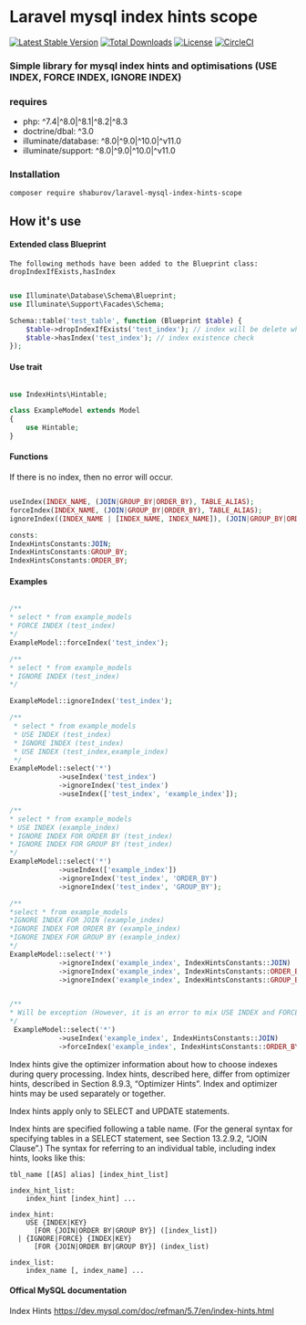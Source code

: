 # Laravel mysql index hints scope
[![Latest Stable Version](https://poser.pugx.org/shaburov/laravel-mysql-index-hints-scope/v)](//packagist.org/packages/shaburov/laravel-mysql-index-hints-scope)
[![Total Downloads](https://poser.pugx.org/shaburov/laravel-mysql-index-hints-scope/downloads)](//packagist.org/packages/shaburov/laravel-mysql-index-hints-scope)
[![License](https://poser.pugx.org/shaburov/laravel-mysql-index-hints-scope/license)](//packagist.org/packages/shaburov/laravel-mysql-index-hints-scope)
[![CircleCI](https://dl.circleci.com/status-badge/img/circleci/GNf1EusXwDtJS6aiSSH1n1/Cz3Z35ZNHF1j3GqzkQ7w4q/tree/master.svg?style=svg)](https://dl.circleci.com/status-badge/redirect/circleci/GNf1EusXwDtJS6aiSSH1n1/Cz3Z35ZNHF1j3GqzkQ7w4q/tree/master)

### Simple library for mysql index hints and optimisations (USE INDEX, FORCE INDEX, IGNORE INDEX)

### requires
* php: ^7.4|^8.0|^8.1|^8.2|^8.3
* doctrine/dbal: ^3.0
* illuminate/database: ^8.0|^9.0|^10.0|^v11.0
* illuminate/support: ^8.0|^9.0|^10.0|^v11.0

### Installation
    composer require shaburov/laravel-mysql-index-hints-scope
## How it's use
#### Extended class Blueprint

`The following methods have been added to the Blueprint class: dropIndexIfExists,hasIndex`

```php

use Illuminate\Database\Schema\Blueprint;
use Illuminate\Support\Facades\Schema;

Schema::table('test_table', function (Blueprint $table) {
    $table->dropIndexIfExists('test_index'); // index will be delete when index exists
    $table->hasIndex('test_index'); // index existence check  
});
```

#### Use trait

```php

use IndexHints\Hintable;

class ExampleModel extends Model
{
    use Hintable;
}

```
#### Functions

If there is no index, then no error will occur.

```php

useIndex(INDEX_NAME, (JOIN|GROUP_BY|ORDER_BY), TABLE_ALIAS);
forceIndex(INDEX_NAME, (JOIN|GROUP_BY|ORDER_BY), TABLE_ALIAS);
ignoreIndex((INDEX_NAME | [INDEX_NAME, INDEX_NAME]), (JOIN|GROUP_BY|ORDER_BY), TABLE_ALIAS);

consts: 
IndexHintsConstants:JOIN;
IndexHintsConstants:GROUP_BY;
IndexHintsConstants:ORDER_BY;

```


#### Examples
```php

/**
* select * from example_models 
* FORCE INDEX (test_index)
*/
ExampleModel::forceIndex('test_index');

/**
* select * from example_models 
* IGNORE INDEX (test_index)
*/

ExampleModel::ignoreIndex('test_index');

/**
 * select * from example_models 
 * USE INDEX (test_index) 
 * IGNORE INDEX (test_index) 
 * USE INDEX (test_index,example_index)
 */
ExampleModel::select('*')
            ->useIndex('test_index')
            ->ignoreIndex('test_index')
            ->useIndex(['test_index', 'example_index']); 

/**
* select * from example_models 
* USE INDEX (example_index)
* IGNORE INDEX FOR ORDER BY (test_index) 
* IGNORE INDEX FOR GROUP BY (test_index)
*/
ExampleModel::select('*')
            ->useIndex(['example_index'])
            ->ignoreIndex('test_index', 'ORDER_BY')
            ->ignoreIndex('test_index', 'GROUP_BY');

/**
*select * from example_models 
*IGNORE INDEX FOR JOIN (example_index)
*IGNORE INDEX FOR ORDER BY (example_index) 
*IGNORE INDEX FOR GROUP BY (example_index)
*/
ExampleModel::select('*')
            ->ignoreIndex('example_index', IndexHintsConstants::JOIN)
            ->ignoreIndex('example_index', IndexHintsConstants::ORDER_BY)
            ->ignoreIndex('example_index', IndexHintsConstants::GROUP_BY);


/**
* Will be exception (However, it is an error to mix USE INDEX and FORCE INDEX for the same table) 
*/
 ExampleModel::select('*')
            ->useIndex('example_index', IndexHintsConstants::JOIN)
            ->forceIndex('example_index', IndexHintsConstants::ORDER_BY)
```

Index hints give the optimizer information about how to choose indexes during query processing. Index hints, described here, differ from optimizer hints, described in Section 8.9.3, “Optimizer Hints”. Index and optimizer hints may be used separately or together.

Index hints apply only to SELECT and UPDATE statements.

Index hints are specified following a table name. (For the general syntax for specifying tables in a SELECT statement, see Section 13.2.9.2, “JOIN Clause”.) The syntax for referring to an individual table, including index hints, looks like this:

```
tbl_name [[AS] alias] [index_hint_list]

index_hint_list:
    index_hint [index_hint] ...

index_hint:
    USE {INDEX|KEY}
      [FOR {JOIN|ORDER BY|GROUP BY}] ([index_list])
  | {IGNORE|FORCE} {INDEX|KEY}
      [FOR {JOIN|ORDER BY|GROUP BY}] (index_list)

index_list:
    index_name [, index_name] ...

```

#### Offical MySQL documentation 
Index Hints https://dev.mysql.com/doc/refman/5.7/en/index-hints.html
